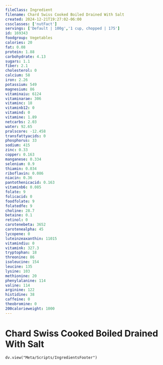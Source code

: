 ```yaml
---
fileClass: Ingredient
filename: Chard Swiss Cooked Boiled Drained With Salt
created: 2024-12-21T19:27:02-06:00
cssclasses: ['nutFact']
servings: ['Default | 100g','1 cup, chopped | 175']
id: 169343
foodgroup: Vegetables
calories: 20
fat: 0.08
protein: 1.88
carbohydrate: 4.13
sugars: 1.1
fiber: 2.1
cholesterol: 0
calcium: 58
iron: 2.26
potassium: 549
magnesium: 86
vitaminaiu: 6124
vitaminarae: 306
vitaminc: 18
vitaminb12: 0
vitamind: 0
vitamine: 1.89
netcarbs: 2.03
water: 92.65
pralscore: -12.458
transfattyacids: 0
phosphorus: 33
sodium: 415
zinc: 0.33
copper: 0.163
manganese: 0.334
selenium: 0.9
thiamin: 0.034
riboflavin: 0.086
niacin: 0.36
pantothenicacid: 0.163
vitaminb6: 0.085
folate: 9
folicacid: 0
foodfolate: 9
folatedfe: 9
choline: 28.7
betaine: 0.1
retinol: 0
carotenebeta: 3652
carotenealpha: 45
lycopene: 0
luteinzeaxanthin: 11015
vitamindiu: 0
vitamink: 327.3
tryptophan: 18
threonine: 86
isoleucine: 154
leucine: 135
lysine: 103
methionine: 20
phenylalanine: 114
valine: 114
arginine: 122
histidine: 38
caffeine: 0
theobromine: 0
200calorieweight: 1000
---
```


# Chard Swiss Cooked Boiled Drained With Salt

```dataviewjs
dv.view("Meta/Scripts/IngredientsFooter")
```